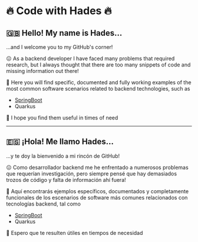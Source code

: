 # :fire: Code with Hades :fire:

## :uk: Hello! My name is Hades...

...and I welcome you to my GitHub's corner!

:confounded: As a backend developer I have faced many problems that required research, but I always thought that there are too many snippets of code and missing information out there!

:rocket: Here you will find specific, documented and fully working examples of the most common software scenarios related to backend technologies, such as

* [SpringBoot](https://github.com/codewithhades/spring-boot)
* Quarkus

:pray: I hope you find them useful in times of need


---

## :es: ¡Hola! Me llamo Hades...

...y te doy la bienvenido a mi rincón de GitHub!

:confounded: Como desarrollador backend me he enfrentado a numerosos problemas que requerían investigación, pero siempre pensé que hay demasiados trozos de código y falta de información ahí fuera!

:rocket: Aquí encontrarás ejemplos específicos, documentados y completamente funcionales de los escenarios de software más comunes relacionados con tecnologías backend, tal como

* [SpringBoot](https://github.com/codewithhades/spring-boot)
* Quarkus

:pray: Espero que te resulten útiles en tiempos de necesidad